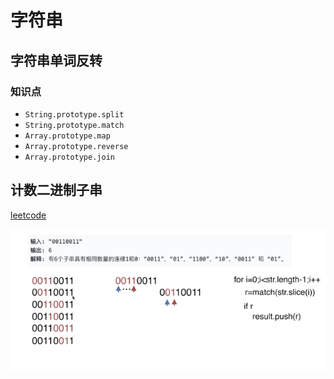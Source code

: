# 字符串

## 字符串单词反转

### 知识点

- `String.prototype.split`
- `String.prototype.match`
- `Array.prototype.map`
- `Array.prototype.reverse`
- `Array.prototype.join`

## 计数二进制子串

[leetcode](https://leetcode-cn.com/problems/count-binary-substrings/)

![img](../../img/str1.png)
